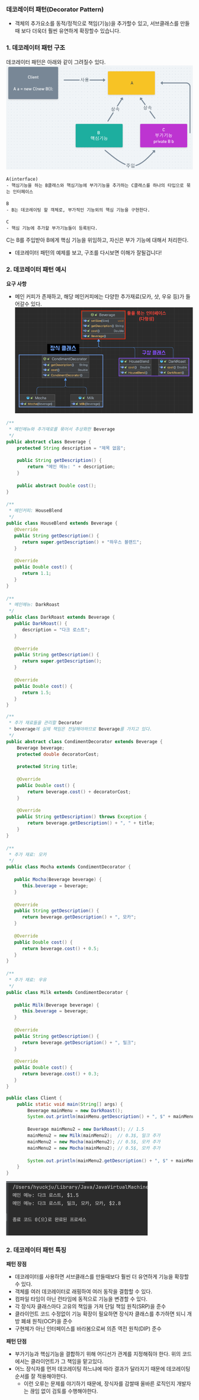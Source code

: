 ### 데코레이터 패턴(Decorator Pattern)
- 객체의 추가요소를 동적/정적으로 책임(기능)을 추가할수 있고, 서브클래스를 만들때 보다 더욱더 훨씬 유연하게 확장할수 있습니다.

### 1. 데코레이터 패턴 구조
데코레이터 패턴은 아래와 같이 그려질수 있다.
![img_1.png](img_1.png)

```text
A(interface)
- 핵심기능을 하는 B클래스와 핵심기능에 부가기능을 추가하는 C클래스를 하나의 타입으로 묶는 인터페이스

B
- B는 데코레이팅 할 객체로, 부가적인 기능외의 핵심 기능을 구현한다.

C
- 핵심 기능에 추가할 부가기능들이 등록된다.
```

C는 B를 주입받아 B에게 핵심 기능을 위임하고, 자신은 부가 기능에 대해서 처리한다.
- 데코레이터 패턴의 예제를 보고, 구조를 다시보면 이해가 잘될겁니다!


### 2. 데코레이터 패턴 예시
**요구 사항**
- 메인 커피가 존재하고, 해당 메인커피에는 다양한 추가재료(모카, 샷, 우유 등)가 들어갈수 있다.
![img_4.png](img_4.png)

```java
/**
 * 메인메뉴와 추가재로를 묶어서 추상화한 Beverage
 */
public abstract class Beverage {
    protected String description = "제목 없음";

    public String getDescription() {
        return "메인 메뉴: " + description;
    }

    public abstract Double cost();
}

/**
 * 메인커피: HouseBlend
 */
public class HouseBlend extends Beverage {
   @Override
   public String getDescription() {
      return super.getDescription() + "하우스 블랜드";
   }

   @Override
   public Double cost() {
      return 1.1;
   }
}

/**
 * 메인메뉴: DarkRoast
 */
public class DarkRoast extends Beverage {
   public DarkRoast() {
      description = "다크 로스트";
   }

   @Override
   public String getDescription() {
      return super.getDescription();
   }

   @Override
   public Double cost() {
      return 1.5;
   }
}

```


```java
/**
 * 추가 재료들을 관리할 Decorator
 * beverage에 실제 책임은 전달해야하므로 Beverage를 가지고 있다.
 */
public abstract class CondimentDecorator extends Beverage {
    Beverage beverage;
    protected double decoratorCost;

    protected String title;

    @Override
    public Double cost() {
        return beverage.cost() + decoratorCost;
    }

    @Override
    public String getDescription() throws Exception {
        return beverage.getDescription() + ", " + title;
    }
}

/**
 * 추가 재료: 모카
 */
public class Mocha extends CondimentDecorator {

   public Mocha(Beverage beverage) {
      this.beverage = beverage;
   }

   @Override
   public String getDescription() {
      return beverage.getDescription() + ", 모카";
   }

   @Override
   public Double cost() {
      return beverage.cost() + 0.5;
   }
}

/**
 * 추가 재료: 우유
 */
public class Milk extends CondimentDecorator {

   public Milk(Beverage beverage) {
      this.beverage = beverage;
   }

   @Override
   public String getDescription() {
      return beverage.getDescription() + ", 밀크";
   }

   @Override
   public Double cost() {
      return beverage.cost() + 0.3;
   }
}

```


```java
public class Client {
    public static void main(String[] args) {
        Beverage mainMenu = new DarkRoast();
        System.out.println(mainMenu.getDescription() + ", $" + mainMenu.cost());

        Beverage mainMenu2 = new DarkRoast(); // 1.5
        mainMenu2 = new Milk(mainMenu2);  // 0.3$, 밀크 추가
        mainMenu2 = new Mocha(mainMenu2); // 0.5$, 모카 추가
        mainMenu2 = new Mocha(mainMenu2); // 0.5$, 모카 추가

        System.out.println(mainMenu2.getDescription() + ", $" + mainMenu2.cost());
    }
}
```
![img_3.png](img_3.png)



### 2. 데코레이터 패턴 특징
**패턴 장점**

- 데코레이터를 사용하면 서브클래스를 만들때보다 훨씬 더 유연하게 기능을 확장할 수 있다.
- 객체를 여러 데코레이터로 래핑하여 여러 동작을 결합할 수 있다.
- 컴파일 타임이 아닌 런타임에 동적으로 기능을 변경할 수 있다.
- 각 장식자 클래스마다 고유의 책임을 가져 단일 책임 원칙(SRP)을 준수
- 클라이언트 코드 수정없이 기능 확장이 필요하면 장식자 클래스를 추가하면 되니 개방 폐쇄 원칙(OCP)을 준수
- 구현체가 아닌 인터페이스를 바라봄으로써 의존 역전 원칙(DIP) 준수

**패턴 단점**
- 부가기능과 핵심기능을 결합하기 위해 어디선가 관계를 지정해줘야 한다. 위의 코드에서는 클라이언트가 그 책임을 맡고있다.
- 어느 장식자를 먼저 데코레이팅 하느냐에 따라 결과가 달라지기 때문에 데코레이팅 순서를 잘 적용해야한다.
  - 이런 오류는 문제를 야기하기 때문에, 장식자를 감쌀때 올바른 로직인지 개발자는 끊임 없이 검토를 수행해야한다.

